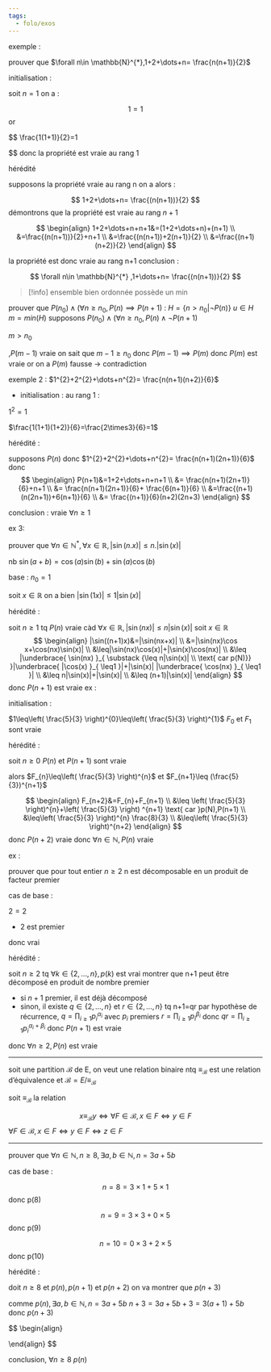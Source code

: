 ```yaml
---
tags:
  - folo/exos
---
```

exemple : 

prouver que $\forall n\in \mathbb{N}^{*},1+2+\dots+n= \frac{n(n+1)}{2}$


initialisation :

soit $n=1$ on a : 

$$
1=1
$$
or

$$
\frac{1(1+1)}{2}=1

$$
donc la propriété est vraie au rang 1

hérédité

supposons la propriété vraie au rang n on a alors :

$$
1+2+\dots+n= \frac{(n(n+1))}{2}
$$
démontrons que la propriété est vraie au rang $n+1$

$$
\begin{align}
1+2+\dots+n+n+1&=(1+2+\dots+n)+(n+1) \\
&=\frac{(n(n+1))}{2}+n+1 \\
&=\frac{(n(n+1))+2(n+1)}{2} \\
&=\frac{(n+1)(n+2)}{2}
\end{align}
$$

la propriété est donc vraie au rang n+1
conclusion :

$$
\forall n\in \mathbb{N}^{*}  ,1+\dots+n= \frac{(n(n+1))}{2}
$$

>[!info]
>ensemble bien ordonnée possède un min

prouver que $P(n_{0}) \wedge (\forall n \geq n_{0},P(n)\implies P(n+1)$ :
$H=\{ n>n_{0}| \neg P(n) \}$ $u\in H$ $m=min(H)$
supposons $P(n_{0}) \wedge (\forall n \geq n_{0},P(n) \wedge \neg P(n+1)$

$m>n_{0}$

,$P(m-1)$ vraie
on sait que $m-1\geq n_{0}$
donc $P(m-1)\implies P(m)$
donc $P(m)$ est vraie
or on a $P(m)$ fausse → contradiction


exemple 2 : $1^{2}+2^{2}+\dots+n^{2}= \frac{n(n+1)(n+2)}{6}$

- initialisation :
au rang 1 : 

$1^{2}=1$

$\frac{1(1+1)(1+2)}{6}=\frac{2\times3}{6}=1$

hérédité : 

supposons $P(n)$
donc $1^{2}+2^{2}+\dots+n^{2}= \frac{n(n+1)(2n+1)}{6}$
donc
$$
\begin{align}
P(n+1)&=1+2+\dots+n+n+1 \\
&= \frac{n(n+1)(2n+1)}{6}+n+1 \\
&= \frac{n(n+1)(2n+1)}{6}+ \frac{6(n+1)}{6} \\
&=\frac{(n+1)(n(2n+1))+6(n+1)}{6} \\
&= \frac{(n+1)}{6}(n+2)(2n+3)
\end{align}
$$

conclusion : vraie $\forall n \geq1$


ex 3:

prouver que $\forall n\in \mathbb{N}^{*},\forall x\in \mathbb{R},|\sin(n.x)|\leq n.|\sin(x)|$

nb $\sin(a+b)=\cos(a)\sin(b)+\sin(a)\cos(b)$

base : 
$n_{0}=1$

soit $x\in \mathbb{R}$
on a bien $|\sin(1x)|\leq1|\sin(x)|$

hérédité :

soit $n\geq1$ tq $P(n)$ vraie càd $\forall x\in \mathbb{R},|\sin(nx)|\leq n|\sin(x)|$
soit $x\in \mathbb{R}$
$$
\begin{align}
|\sin((n+1)x)&=|\sin(nx+x)| \\
&=|\sin(nx)\cos x+\cos(nx)\sin(x)| \\
&\leq|\sin(nx)\cos(x)|+|\sin(x)\cos(nx)| \\
&\leq |\underbrace{ \sin(nx) }_{ \substack {\leq n|\sin(x)| \\ \text{ car p(N)}} }|\underbrace{ |\cos(x) }_{ \leq1 }|+|\sin(x)| |\underbrace{ \cos(nx) }_{ \leq1 }| \\
&\leq n|\sin(x)|+|\sin(x)| \\
&\leq (n+1)|\sin(x)|
\end{align}
$$
donc $P(n+1)$ est vraie
ex :

initialisation :

$1\leq\left( \frac{5}{3} \right)^{0}\leq\left( \frac{5}{3} \right)^{1}$
$F_{0}$ et $F_{1}$ sont vraie

hérédité :

soit $n\geq0$ $P(n)$ et $P(n+1)$ sont vraie

alors $F_{n}\leq\left( \frac{5}{3} \right)^{n}$ et $F_{n+1}\leq (\frac{5}{3})^{n+1}$

$$
\begin{align}
F_{n+2}&=F_{n}+F_{n+1} \\
&\leq \left( \frac{5}{3} \right)^{n}+\left( \frac{5}{3} \right) ^{n+1} \text{ car }p(N),P(n+1) \\
&\leq\left( \frac{5}{3} \right)^{n} \frac{8}{3} \\
&\leq\left( \frac{5}{3} \right)^{n+2}
\end{align}
$$
donc $P(n+2)$ vraie
donc $\forall n \in \mathbb{N}, P(n)$ vraie

ex : 

prouver que pour tout entier $n\geq2$ n est décomposable en un produit de facteur premier

cas de base :

$2=2$ 
- 2 est premier

donc vrai

hérédité :

soit $n\geq2$ tq $\forall k\in \{ 2,\dots,n \}, p(k)$ est vrai montrer que n+1 peut être décomposé en produit de nombre premier

- si $n+1$ premier, il est déjà décomposé
- sinon, il existe $q\in \{ 2,\dots,n \}$ et $r\in \{ 2,\dots,n \}$ tq n+1=qr
par hypothèse de récurrence, $q=\prod_{i\geq1}p_{i}^{\alpha_{i}}$ avec $p_{i}$ premiers
$r=\prod_{i\geq1}p_{i}^{\beta_{i}}$
donc $qr=\prod_{i\geq1}p_{i}^{\alpha_{i}+\beta_{i}}$
donc $P(n+1)$ est vraie

donc $\forall n\geq2,P(n)$ est vraie


---

soit une partition $\mathcal B$ de E, on veut une relation binaire ntq $\equiv_{\mathcal B}$ est une relation d’équivalence et $\mathcal B=E /\equiv _{\mathcal B}$

soit $\equiv _{\mathcal B}$ la relation 



$$
x\equiv _{\mathcal B}y\Leftrightarrow  \forall F\in \mathcal B,x\in F\Leftrightarrow  y\in F
$$
$\forall F\in \mathcal B,x\in F\Leftrightarrow  y\in F \Leftrightarrow z\in F$


---
prouver que $\forall n\in \mathbb{N},n\geq8, \exists a,b\in \mathbb{N},n=3a+5b$

cas de base :

$$
n=8=3\times1+5\times1
$$
donc p(8)

$$
n=9=3\times3+0\times5
$$
donc p(9)


$$
n=10=0\times3+2\times5
$$
donc p(10)

hérédité :

doit $n\geq8$ et $p(n),p(n+1)$ et $p(n+2)$ on va montrer que $p(n+3)$

comme $p(n), \exists a,b\in \mathbb{N}, n=3a+5b$ 
$n+3=3a+5b+3=3(a+1)+5b$ donc $p(n+3)$

$$
\begin{align}

\end{align}
$$

conclusion, $\forall n\geq8$ $p(n)$